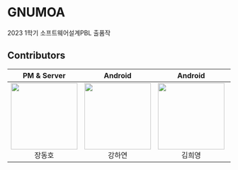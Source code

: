 # GNUMOA
2023 1학기 소프트웨어설계PBL 출품작

## Contributors

| PM & Server | Android | Android | Web | Server |
|:----------:|:----------:|:----------:|:----------:|:----------:|
| [<img src="https://avatars.githubusercontent.com/u/29221823?v=4" alt="" style="width:150px;150px;">](https://github.com/JangDongHo) <br/><div align="center">장동호</div> | [<img src="https://avatars.githubusercontent.com/u/86334704?v=4" alt="" style="width:150px;150px;">](https://github.com/hayeonkang) <br/><div align="center">강하연</div> | [<img src="https://avatars.githubusercontent.com/u/114382247?v=4" alt="" style="width:150px;150px;">](https://github.com/hykim02) <br/><div align="center">김희영</div> | [<img src="https://avatars.githubusercontent.com/u/113979943?v=4" alt="" style="width:150px;150px;">](https://github.com/ssinunu) <br/><div align="center">변신우</div> | [<img src="https://avatars.githubusercontent.com/u/69104743?v=4" alt="" style="width:150px;150px;">](https://github.com/YUkyeong1) <br/><div align="center">최유경</div> | 
